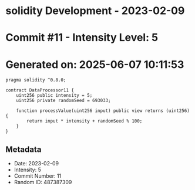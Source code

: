 ﻿# solidity Development - 2023-02-09
# Commit #11 - Intensity Level: 5
# Generated on: 2025-06-07 10:11:53
```solidity
pragma solidity ^0.8.0;

contract DataProcessor11 {
    uint256 public intensity = 5;
    uint256 private randomSeed = 693033;

    function processValue(uint256 input) public view returns (uint256) {
        return input * intensity + randomSeed % 100;
    }
}
```
## Metadata
- Date: 2023-02-09
- Intensity: 5
- Commit Number: 11
- Random ID: 487387309
